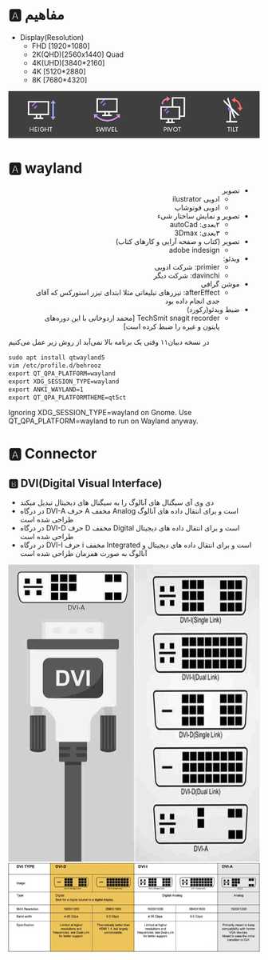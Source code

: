 # 🅰️ مفاهیم

* Display(Resolution)
    * FHD    [1920*1080]
    * 2K(QHD)[2560x1440] Quad
    * 4K(UHD)[3840*2160]
    * 4K     [5120*2880]
    * 8K     [7680*4320]

![HEIGHT-SWIVEL-PIVOT-TILT.jpg](./_srcFiles/Images/HEIGHT-SWIVEL-PIVOT-TILT.jpg "HEIGHT-SWIVEL-PIVOT-TILT.jpg")

# 🅰️ wayland

<div dir="rtl">

* تصویر
    * ادوبی ilustrator
    * ادوبی فوتوشاپ
* تصویر و نمایش ساختار شیء
    * ۲بعدی: autoCad
    * ۳بعدی: 3Dmax
* تصویر (کتاب و صفحه آرایی و کارهای کتاب)
    * adobe indesign
* ویدئو:
    * primier: شرکت ادوبی
    * davinchi: شرکت دیگر
* موشن گرافی
    * afterEffect: تیزرهای تبلیغاتی مثلا ابتدای تیزر استورکس که آقای جدی انجام داده بود
* ضبط ویدئو(رکورد)
    * TechSmit snagit recorder [محمد اردوخانی با این دوره‌های پایتون و غیره را ضبط کرده است]

</div>


در نسخه دبیان۱۱ وقتی یک برنامه بالا نمی‌آید از روش زیر عمل می‌کنیم

```shell
sudo apt install qtwayland5
vim /etc/profile.d/behrooz
export QT_QPA_PLATFORM=wayland
export XDG_SESSION_TYPE=wayland
export ANKI_WAYLAND=1
export QT_QPA_PLATFORMTHEME=qt5ct
```

Ignoring XDG_SESSION_TYPE=wayland on Gnome. Use QT_QPA_PLATFORM=wayland to run on Wayland anyway.

# 🅰️ Connector

## 🅱️ DVI(Digital Visual Interface)

- دی وی آی سیگنال های آنالوگ را به سیگنال های دیجیتال تبدیل میکند
- در درگاه DVI-A حرف A مخفف Analog است و برای انتقال داده های آنالوگ طراحی شده است
- در درگاه DVI-D حرف D مخفف Digital است و برای انتقال داده های دیجیتال طراحی شده است
- در درگاه DVI-I حرف i مخفف Integrated است و برای انتقال داده های دیجیتال و آنالوگ به صورت همزمان طراحی شده است

![1.jpg](./_srcFiles/Images/1.jpg "1.jpg")
![dvi-port.jpg](./_srcFiles/Images/dvi-port.jpg "dvi-port.jpg")





